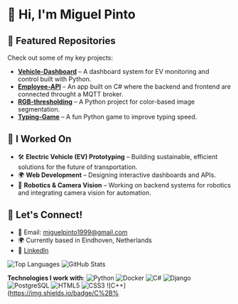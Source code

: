 # 👋 Hi, I'm Miguel Pinto

## 📌 Featured Repositories

Check out some of my key projects:

- [**Vehicle-Dashboard**](https://github.com/Miguel-Pinto99/Vehicle-Dashboad) – A dashboard system for EV monitoring and control built with Python.
- [**Employee-API**](https://github.com/Miguel-Pinto99/Employee-API) – An app built on C# where the backend and frontend are connected throught a MQTT broker.
- [**RGB-thresholding**](https://github.com/Miguel-Pinto99/RGB-thresholding) – A Python project for color-based image segmentation.
- [**Typing-Game**](https://github.com/Miguel-Pinto99/Typing-Game) – A fun Python game to improve typing speed.

## 🔧 I Worked On

- 🛠️ **Electric Vehicle (EV) Prototyping** – Building sustainable, efficient solutions for the future of transportation.
- 🌍 **Web Development** – Designing interactive dashboards and APIs.
- 🤖 **Robotics & Camera Vision** – Working on backend systems for robotics and integrating camera vision for automation.

## 🚀 Let's Connect!

- 📧 Email: [miguelpinto1999@gmail.com](mailto:miguelpinto1999@gmail.com)
- 🌍 Currently based in Eindhoven, Netherlands
- 💼 [LinkedIn](https://www.linkedin.com/in/miguelpinto99)

![Top Languages](https://github-readme-stats.vercel.app/api/top-langs/?username=Miguel-Pinto99&layout=compact&hide=html,css&langs_count=6)
![GitHub Stats](https://github-readme-stats.vercel.app/api?username=Miguel-Pinto99&show_icons=true&count_private=true&hide_title=true)

**Technologies I work with**: ![Python](https://img.shields.io/badge/Python-3776AB?style=for-the-badge&logo=python&logoColor=white) ![Docker](https://img.shields.io/badge/Docker-2496ED?style=for-the-badge&logo=docker&logoColor=white) ![C#](https://img.shields.io/badge/C%23-2396ED?style=for-the-badge&logo=csharp&logoColor=white) ![Django](https://img.shields.io/badge/Django-092D1F?style=for-the-badge&logo=django&logoColor=white) ![PostgreSQL](https://img.shields.io/badge/PostgreSQL-336791?style=for-the-badge&logo=postgresql&logoColor=white) ![HTML5](https://img.shields.io/badge/HTML5-E34F26?style=for-the-badge&logo=html5&logoColor=white) ![CSS3](https://img.shields.io/badge/CSS3-1572B6?style=for-the-badge&logo=css3&logoColor=white) ![C++](https://img.shields.io/badge/C%2B%
